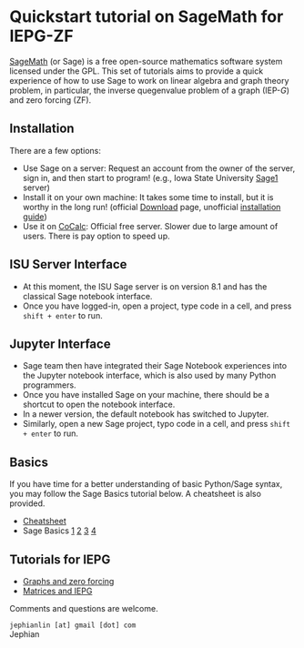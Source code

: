# Quickstart tutorial on SageMath for IEPG-ZF

[SageMath](https://www.sagemath.org/) (or Sage) is a free open-source mathematics software system licensed under the GPL.  This set of tutorials aims to provide a quick experience of how to use Sage to work on linear algebra and graph theory problem, in particular, the inverse quegenvalue problem of a graph (IEP-$G$) and zero forcing (ZF).  

## Installation
There are a few options:
* Use Sage on a server:  Request an account from the owner of the server, sign in, and then start to program! (e.g., Iowa State University [Sage1](https://sage.math.iastate.edu/) server)
* Install it on your own machine:  It takes some time to install, but it is worthy in the long run! (official [Download](https://www.sagemath.org/download.html) page, unofficial [installation guide](https://docs.google.com/document/d/1PnMK_GtNfKQYyBNZiub0PmHus8-VPBw-JeN52oVElHQ/edit?usp=sharing))
* Use it on [CoCalc](https://cocalc.com/):  Official free server.  Slower due to large amount of users.  There is pay option to speed up.

## ISU Server Interface
* At this moment, the ISU Sage server is on version 8.1 and has the classical Sage notebook interface.
* Once you have logged-in, open a project, type code in a cell, and press `shift + enter` to run.

## Jupyter Interface
* Sage team then have integrated their Sage Notebook experiences into the Jupyter notebook interface, which is also used by many Python programmers.
* Once you have installed Sage on your machine, there should be a shortcut to open the notebook interface.
* In a newer version, the default notebook has switched to Jupyter.
* Similarly, open a new Sage project, typo code in a cell, and press `shift + enter` to run.

## Basics
If you have time for a better understanding of basic Python/Sage syntax, you may follow the Sage Basics tutorial below.  A cheatsheet is also provided.
* [Cheatsheet](http://jephianlin.github.io/SageBasics.pdf)
* Sage Basics [1](ModularSage/Sage1.ipynb) [2](ModularSage/Sage2.ipynb) [3](ModularSage/Sage3.ipynb) [4](ModularSage/Sage4.ipynb)

## Tutorials for IEPG
* [Graphs and zero forcing](MRC2020-Graphs-and-zero-forcing.ipynb)
* [Matrices and IEPG](MRC2020-Matrices-and-IEPG.ipynb)

Comments and questions are welcome.

`jephianlin [at] gmail [dot] com`  
Jephian
